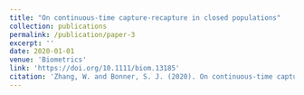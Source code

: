 ```yaml
---
title: "On continuous-time capture-recapture in closed populations"
collection: publications
permalink: /publication/paper-3
excerpt: ''
date: 2020-01-01
venue: 'Biometrics'
link: 'https://doi.org/10.1111/biom.13185'
citation: 'Zhang, W. and Bonner, S. J. (2020). On continuous-time capture-recapture in closed populations. <i>Biometrics<i>, 76(3), 1028 – 1033.'
---
```

